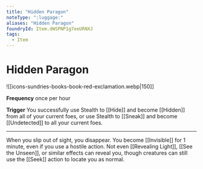 ```yaml
---
title: "Hidden Paragon"
noteType: ":luggage:"
aliases: "Hidden Paragon"
foundryId: Item.dWSPNP1g7eeURNXJ
tags:
  - Item
---
```


# Hidden Paragon
![[icons-sundries-books-book-red-exclamation.webp|150]]

**Frequency** once per hour

**Trigger** You successfully use Stealth to [[Hide]] and become [[Hidden]] from all of your current foes, or use Stealth to [[Sneak]] and become [[Undetected]] to all your current foes.

* * *

When you slip out of sight, you disappear. You become [[Invisible]] for 1 minute, even if you use a hostile action. Not even [[Revealing Light]], [[See the Unseen]], or similar effects can reveal you, though creatures can still use the [[Seek]] action to locate you as normal.
